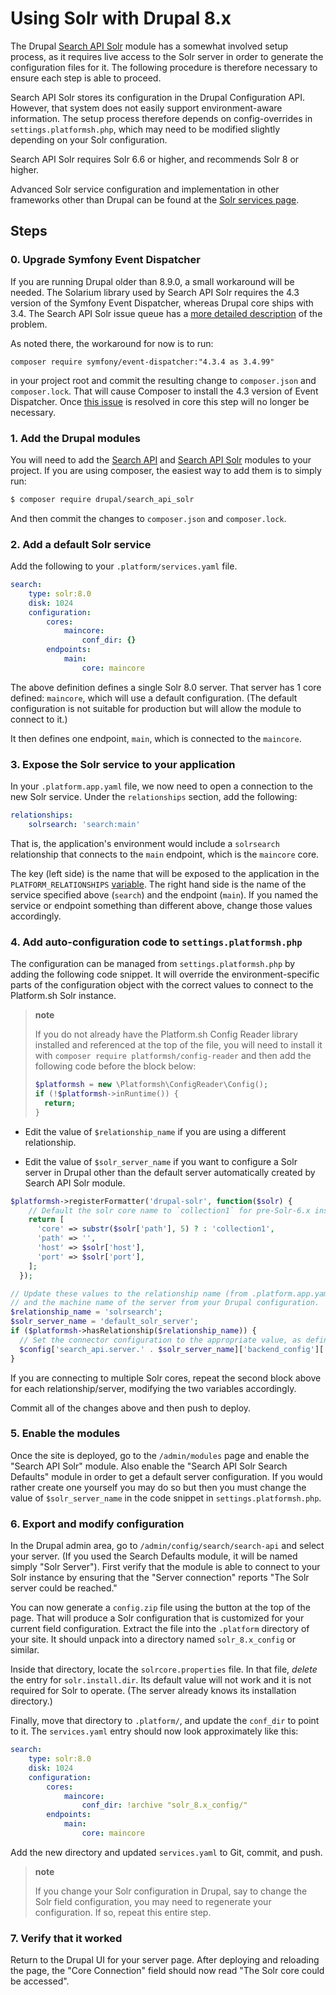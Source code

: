 # Using Solr with Drupal 8.x

The Drupal [Search API Solr](https://www.drupal.org/project/search_api_solr) module has a somewhat involved setup process, as it requires live access to the Solr server in order to generate the configuration files for it.  The following procedure is therefore necessary to ensure each step is able to proceed.

Search API Solr stores its configuration in the Drupal Configuration API.  However, that system does not easily support environment-aware information.  The setup process therefore depends on config-overrides in `settings.platformsh.php`, which may need to be modified slightly depending on  your Solr configuration.

Search API Solr requires Solr 6.6 or higher, and recommends Solr 8 or higher.

Advanced Solr service configuration and implementation in other frameworks other than Drupal can be found at the [Solr services page](../../configuration/services/solr.md).

## Steps

### 0. Upgrade Symfony Event Dispatcher

If you are running Drupal older than 8.9.0, a small workaround will be needed.  The Solarium library used by Search API Solr requires the 4.3 version of the Symfony Event Dispatcher, whereas Drupal core ships with 3.4.  The Search API Solr issue queue has a [more detailed description](https://www.drupal.org/project/search_api_solr/issues/3085196) of the problem.

As noted there, the workaround for now is to run:

```
composer require symfony/event-dispatcher:"4.3.4 as 3.4.99"
```

in your project root and commit the resulting change to `composer.json` and `composer.lock`.  That will cause Composer to install the 4.3 version of Event Dispatcher.  Once [this issue](https://www.drupal.org/project/drupal/issues/2876675) is resolved in core this step will no longer be necessary.

### 1. Add the Drupal modules

You will need to add the [Search API](https://www.drupal.org/project/search_api) and [Search API Solr](https://www.drupal.org/project/search_api_solr) modules to your project. If you are using composer, the easiest way to add them is to simply run:

```bash
$ composer require drupal/search_api_solr
```

And then commit the changes to `composer.json` and `composer.lock`.

### 2. Add a default Solr service

Add the following to your `.platform/services.yaml` file.

```yaml
search:
    type: solr:8.0
    disk: 1024
    configuration:
        cores:
            maincore:
                conf_dir: {}
        endpoints:
            main:
                core: maincore
```

The above definition defines a single Solr 8.0 server.  That server has 1 core defined: `maincore`, which will use a default configuration.  (The default configuration is not suitable for production but will allow the module to connect to it.)

It then defines one endpoint, `main`, which is connected to the `maincore`.

### 3. Expose the Solr service to your application

In your `.platform.app.yaml` file, we now need to open a connection to the new Solr service.  Under the `relationships` section, add the following:

```yaml
relationships:
    solrsearch: 'search:main'
```

That is, the application's environment would include a `solrsearch` relationship that connects to the `main` endpoint, which is the `maincore` core.

The key (left side) is the name that will be exposed to the application in the `PLATFORM_RELATIONSHIPS` [variable](/development/variables.md).  The right hand side is the name of the service specified above (`search`) and the endpoint (`main`).  If you named the service or endpoint something than different above, change those values accordingly.

### 4. Add auto-configuration code to `settings.platformsh.php`

The configuration can be managed from `settings.platformsh.php` by adding the following code snippet.  It will override the environment-specific parts of the configuration object with the correct values to connect to the Platform.sh Solr instance.

> **note**
>
> If you do not already have the Platform.sh Config Reader library installed and referenced at the top of the file, you will need to install it with `composer require platformsh/config-reader` and then add the following code before the block below:
>
> ```php
> $platformsh = new \Platformsh\ConfigReader\Config();
> if (!$platformsh->inRuntime()) {
>   return;
> }
> ```

* Edit the value of `$relationship_name` if you are using a different relationship.

* Edit the value of `$solr_server_name` if you want to configure a Solr server in Drupal other than the default server automatically created by Search API Solr module.

```php
$platformsh->registerFormatter('drupal-solr', function($solr) {
    // Default the solr core name to `collection1` for pre-Solr-6.x instances.
    return [
      'core' => substr($solr['path'], 5) ? : 'collection1',
      'path' => '',
      'host' => $solr['host'],
      'port' => $solr['port'],
    ];
  });

// Update these values to the relationship name (from .platform.app.yaml)
// and the machine name of the server from your Drupal configuration.
$relationship_name = 'solrsearch';
$solr_server_name = 'default_solr_server';
if ($platformsh->hasRelationship($relationship_name)) {
  // Set the connector configuration to the appropriate value, as defined by the formatter above.
  $config['search_api.server.' . $solr_server_name]['backend_config']['connector_config'] = $platformsh->formattedCredentials($relationship_name, 'drupal-solr');
}
```

If you are connecting to multiple Solr cores, repeat the second block above for each relationship/server, modifying the two variables accordingly.

Commit all of the changes above and then push to deploy.

### 5. Enable the modules

Once the site is deployed, go to the `/admin/modules` page and enable the "Search API Solr" module.  Also enable the "Search API Solr Search Defaults" module in order to get a default server configuration.  If you would rather create one yourself you may do so but then you must change the value of `$solr_server_name` in the code snippet in `settings.platformsh.php`.

### 6. Export and modify configuration

In the Drupal admin area, go to `/admin/config/search/search-api` and select your server.  (If you used the Search Defaults module, it will be named simply "Solr Server").  First verify that the module is able to connect to your Solr instance by ensuring that the "Server connection" reports "The Solr server could be reached."

You can now generate a `config.zip` file using the button at the top of the page.  That will produce a Solr configuration that is customized for your current field configuration.  Extract the file into the `.platform` directory of your site.  It should unpack into a directory named `solr_8.x_config` or similar.

Inside that directory, locate the `solrcore.properties` file.  In that file, *delete* the entry for `solr.install.dir`.  Its default value will not work and it is not required for Solr to operate.  (The server already knows its installation directory.)

Finally, move that directory to `.platform/`, and update the `conf_dir` to point to it.  The `services.yaml` entry should now look approximately like this:

```yaml
search:
    type: solr:8.0
    disk: 1024
    configuration:
        cores:
            maincore:
                conf_dir: !archive "solr_8.x_config/"
        endpoints:
            main:
                core: maincore
```

Add the new directory and updated `services.yaml` to Git, commit, and push.

> **note**
>
> If you change your Solr configuration in Drupal, say to change the Solr field configuration, you may need to regenerate your configuration.  If so, repeat this entire step.

### 7. Verify that it worked

Return to the Drupal UI for your server page.  After deploying and reloading the page, the "Core Connection" field should now read "The Solr core could be accessed".
